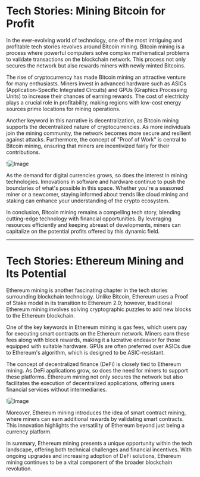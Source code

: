 # Tech Stories: Mining Bitcoin for Profit

In the ever-evolving world of technology, one of the most intriguing and profitable tech stories revolves around Bitcoin mining. Bitcoin mining is a process where powerful computers solve complex mathematical problems to validate transactions on the blockchain network. This process not only secures the network but also rewards miners with newly minted Bitcoins.

The rise of cryptocurrency has made Bitcoin mining an attractive venture for many enthusiasts. Miners invest in advanced hardware such as ASICs (Application-Specific Integrated Circuits) and GPUs (Graphics Processing Units) to increase their chances of earning rewards. The cost of electricity plays a crucial role in profitability, making regions with low-cost energy sources prime locations for mining operations.

Another keyword in this narrative is decentralization, as Bitcoin mining supports the decentralized nature of cryptocurrencies. As more individuals join the mining community, the network becomes more secure and resilient against attacks. Furthermore, the concept of "Proof of Work" is central to Bitcoin mining, ensuring that miners are incentivized fairly for their contributions.

!![Image](https://github.com/user-attachments/assets/057c907c-805e-4310-a052-f5031067f3de)

As the demand for digital currencies grows, so does the interest in mining technologies. Innovations in software and hardware continue to push the boundaries of what's possible in this space. Whether you're a seasoned miner or a newcomer, staying informed about trends like cloud mining and staking can enhance your understanding of the crypto ecosystem.

In conclusion, Bitcoin mining remains a compelling tech story, blending cutting-edge technology with financial opportunities. By leveraging resources efficiently and keeping abreast of developments, miners can capitalize on the potential profits offered by this dynamic field.

---

# Tech Stories: Ethereum Mining and Its Potential

Ethereum mining is another fascinating chapter in the tech stories surrounding blockchain technology. Unlike Bitcoin, Ethereum uses a Proof of Stake model in its transition to Ethereum 2.0; however, traditional Ethereum mining involves solving cryptographic puzzles to add new blocks to the Ethereum blockchain.

One of the key keywords in Ethereum mining is gas fees, which users pay for executing smart contracts on the Ethereum network. Miners earn these fees along with block rewards, making it a lucrative endeavor for those equipped with suitable hardware. GPUs are often preferred over ASICs due to Ethereum's algorithm, which is designed to be ASIC-resistant.

The concept of decentralized finance (DeFi) is closely tied to Ethereum mining. As DeFi applications grow, so does the need for miners to support these platforms. Ethereum mining not only secures the network but also facilitates the execution of decentralized applications, offering users financial services without intermediaries.

!![Image](https://github.com/user-attachments/assets/057c907c-805e-4310-a052-f5031067f3de)

Moreover, Ethereum mining introduces the idea of smart contract mining, where miners can earn additional rewards by validating smart contracts. This innovation highlights the versatility of Ethereum beyond just being a currency platform.

In summary, Ethereum mining presents a unique opportunity within the tech landscape, offering both technical challenges and financial incentives. With ongoing upgrades and increasing adoption of DeFi solutions, Ethereum mining continues to be a vital component of the broader blockchain revolution.